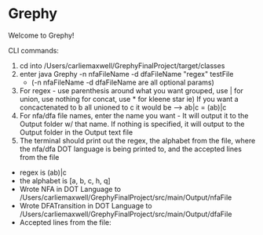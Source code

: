 # Grephy

Welcome to Grephy!

CLI commands:
1. cd into /Users/carliemaxwell/GrephyFinalProject/target/classes
2. enter java Grephy -n nfaFileName -d dfaFileName "regex" testFile
   - (-n nfaFileName -d dfaFileName are all optional params)
3. For regex - use parenthesis around what you want grouped, use | for union, use nothing for concat, use * for kleene star
  ie) If you want a concactenated to b all unioned to c it would be --> ab|c = (ab)|c
4. For nfa/dfa file names, enter the name you want - It will output it to the Output folder w/ that name. If nothing is specified, it will output to the Output folder in the Output text file
5. The terminal should print out the regex, the alphabet from the file, where the nfa/dfa DOT language is being printed to, and the accepted lines from the file
  - regex is (ab)|c
  - the alphabet is [a, b, c, h, q]
  - Wrote NFA in DOT Language to /Users/carliemaxwell/GrephyFinalProject/src/main/Output/nfaFile
  - Wrote DFATransition in DOT Language to /Users/carliemaxwell/GrephyFinalProject/src/main/Output/dfaFile
  - Accepted lines from the file: 
